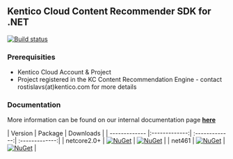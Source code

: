 ## Kentico Cloud Content Recommender SDK for .NET

[![Build status](https://ci.appveyor.com/api/projects/status/64jwwc4yy82fgxlv/branch/master?svg=true)](https://ci.appveyor.com/project/kentico/recommender-sdk-net/branch/master)

### Prerequisities
* Kentico Cloud Account & Project
* Project registered in the KC Content Recommendation Engine - contact rostislavs(at)kentico.com for more details

### Documentation
More information can be found on our internal documentation page [**here**](https://developer.kenticocloud.com/v1/docs/content-recommendation-with-kentico-cloud)


| Version        | Package  | Downloads |
| ------------- |:-------------:| :-------------:|  :-------------:|
| netcore2.0+         | [![NuGet](https://img.shields.io/nuget/v/KenticoCloud.Recommender.SDK.svg)](https://www.nuget.org/packages/KenticoCloud.Recommender.SDK) | [![NuGet](https://img.shields.io/nuget/dt/KenticoCloud.Recommender.SDK.svg)](https://www.nuget.org/packages/KenticoCloud.Recommender.SDK) |
| net461      | [![NuGet](https://img.shields.io/nuget/v/KenticoCloud.Recommender.SDK.MVC.svg)](https://www.nuget.org/packages/KenticoCloud.Recommender.SDK.MVC) | [![NuGet](https://img.shields.io/nuget/dt/KenticoCloud.Recommender.SDK.MVC)](https://www.nuget.org/packages/KenticoCloud.Recommender.SDK.MVC) |
